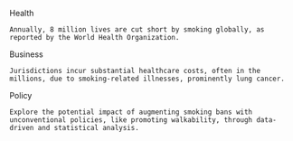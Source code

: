 Health

    Annually, 8 million lives are cut short by smoking globally, as reported by the World Health Organization.

Business

    Jurisdictions incur substantial healthcare costs, often in the millions, due to smoking-related illnesses, prominently lung cancer.

Policy

    Explore the potential impact of augmenting smoking bans with unconventional policies, like promoting walkability, through data-driven and statistical analysis.
